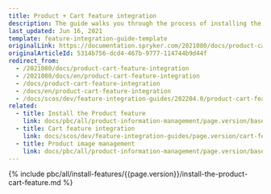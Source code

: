 ```yaml
---
title: Product + Cart feature integration
description: The guide walks you through the process of installing the Product and Cart features in your project.
last_updated: Jun 16, 2021
template: feature-integration-guide-template
originalLink: https://documentation.spryker.com/2021080/docs/product-cart-feature-integration
originalArticleId: 5314b756-dcd4-467b-9777-114744b9d44f
redirect_from:
  - /2021080/docs/product-cart-feature-integration
  - /2021080/docs/en/product-cart-feature-integration
  - /docs/product-cart-feature-integration
  - /docs/en/product-cart-feature-integration
  - /docs/scos/dev/feature-integration-guides/202204.0/product-cart-feature-integration.html
related:
  - title: Install the Product feature
    link: docs/pbc/all/product-information-management/page.version/base-shop/install-and-upgrade/install-features/install-the-product-feature.html
  - title: Cart feature integration
    link: docs/scos/dev/feature-integration-guides/page.version/cart-feature-integration.html
  - title: Product image management
    link: docs/pbc/all/product-information-management/page.version/base-shop/feature-overviews/product-feature-overview/product-images-overview.html
---
```


{% include pbc/all/install-features/{{page.version}}/install-the-product-cart-feature.md %} <!-- To edit, see /_includes/pbc/all/install-features/202204.0/install-the-product-cart-feature.md -->
